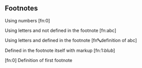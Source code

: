 
## Footnotes

Using numbers [fn:0]

Using letters and not defined in the footnote [fn:abc]

Using letters and defined in the footnote [fn:abc:definition of abc]

Defined in the footnote itself with markup [fn:1:*blub*]

[fn:0] Definition of first footnote
